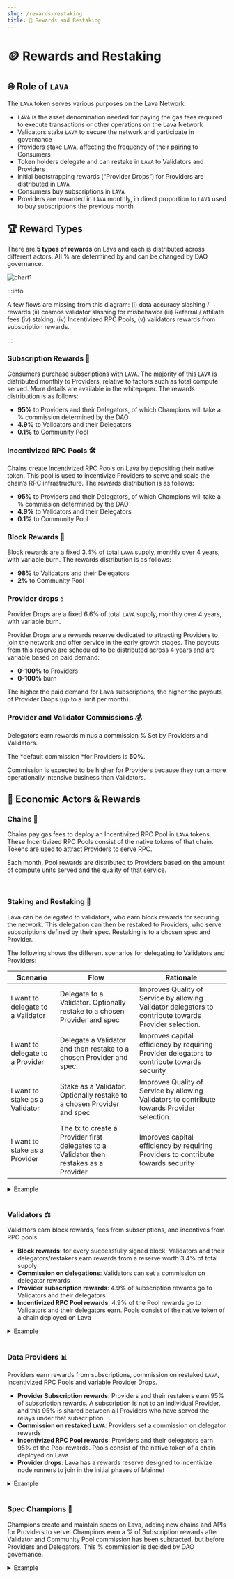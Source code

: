 ```yaml
---
slug: /rewards-restaking
title: 🛒 Rewards and Restaking
---
```


# 🪙 Rewards and Restaking
## 🌐 Role of `LAVA`

The `LAVA` token serves various purposes on the Lava Network:
- `LAVA` is the asset denomination needed for paying the gas fees required to execute transactions or other operations on the Lava Network
- Validators stake `LAVA` to secure the network and participate in governance 
- Providers stake `LAVA`, affecting the frequency of their pairing to Consumers
- Token holders delegate and can restake in `LAVA` to Validators and Providers
- Initial bootstrapping rewards (“Provider Drops”) for Providers are distributed in `LAVA`
- Consumers buy subscriptions in `LAVA`
- Providers are rewarded in `LAVA` monthly, in direct proportion to `LAVA` used to buy subscriptions the previous month

## 🏆 Reward Types
There are **5 types of rewards** on Lava and each is distributed across different actors. All % are determined by and can be changed by DAO governance.

![chart1](/img/tokenomics/chart1.png)


:::info

A few flows are missing from this diagram: (i) data accuracy slashing / rewards (ii) cosmos validator slashing for misbehavior (iii) Referral / affiliate fees (iv) staking, (iv) Incentivized RPC Pools, (v) validators rewards from subscription rewards.

:::


### Subscription Rewards 💼
 
Consumers purchase subscriptions with `LAVA`. The majority of this `LAVA` is distributed monthly to Providers, relative to factors such as total compute served. More details are available in the whitepaper. The rewards distribution is as follows:
- **95%** to Providers and their Delegators, of which Champions will take a % commission determined by the DAO
- **4.9%** to Validators and their Delegators 
- **0.1%** to Community Pool 

### Incentivized RPC Pools 🛠️

Chains create Incentivized RPC Pools on Lava by depositing their native token. This pool is used to incentivize Providers to serve and scale the chain’s RPC infrastructure. The rewards distribution is as follows:
- **95%** to Providers and their Delegators, of which Champions will take a % commission determined by the DAO
- **4.9%** to Validators and their Delegators 
- **0.1%** to Community Pool 

### Block Rewards 🥇
    
Block rewards are a fixed 3.4% of total `LAVA` supply, monthly over 4 years, with variable burn. The rewards distribution is as follows:

- **98%** to Validators and their Delegators 
- **2%** to Community Pool


### Provider drops 💧

Provider Drops are a fixed 6.6% of total `LAVA` supply, monthly over 4 years, with variable burn. 

Provider Drops are a rewards reserve dedicated to attracting Providers to join the network and offer service in the early growth stages. The payouts from this reserve are scheduled to be distributed across 4 years and are variable based on paid demand: 
- **0-100%** to Providers
- **0-100%** burn

The higher the paid demand for Lava subscriptions, the higher the payouts of Provider Drops (up to a limit per month).


### Provider and Validator Commissions 💰

Delegators earn rewards minus a commission % Set by Providers and Validators. 

The *default commission *for Providers is **50%**.

Commission is expected to be higher for Providers because they run a more operationally intensive business than Validators.




## 👤 Economic Actors & Rewards

### Chains 🔗
Chains pay gas fees to deploy an Incentivized RPC Pool in `LAVA` tokens. These Incentivized RPC Pools consist of the native tokens of that chain. Tokens are used to attract Providers to serve RPC. 

Each month, Pool rewards are distributed to Providers based on the amount of compute units served and the quality of that service. 

<br />

### Staking and Restaking 🔄

Lava can be delegated to validators, who earn block rewards for securing the network. This delegation can then be restaked to Providers, who serve subscriptions defined by their spec. Restaking is to a chosen spec and Provider. 

The following shows the different scenarios for delegating to Validators and Providers:

| Scenario                      | Flow                                                    | Rationale                                                                              |
|-------------------------------|---------------------------------------------------------|----------------------------------------------------------------------------------------|
| I want to delegate to a Validator | Delegate to a Validator. Optionally restake to a chosen Provider and spec | Improves Quality of Service by allowing Validator delegators to contribute towards Provider selection. |
| I want to delegate to a Provider | Delegate a Validator and then restake to a chosen Provider and spec. | Improves capital efficiency by requiring Provider delegators to contribute towards security |
| I want to stake as a Validator | Stake as a Validator. Optionally restake to a chosen Provider and spec | Improves Quality of Service by allowing Validators to contribute towards Provider selection. |
| I want to stake as a Provider | The tx to create a Provider first delegates to a Validator then restakes as a Provider | Improves capital efficiency by requiring Providers to contribute towards security |


<details><summary> Example </summary>

Staking to a Validator Scenario #1: Validator has staked a minimum of 100 `LAVA` and a user wants to delegate. The Delegator can stake `LAVA` solely to the Validator, without obligation to restake to a Provider. 

Staking to a spec Scenario #2: Provider has staked a minimum of 100 `LAVA` and a user wants to delegate to the Provider’s Dymension RPC spec to earn a share of their rewards for serving Dymension RPC. Delegator is required to first delegate to a Validator. No additional capital is required but the delegation can be restaked to a spec, meaning greater risk but higher rewards (Provider rewards to Delegators). 

</details>
<br />

### Validators ⚖️

Validators earn block rewards, fees from subscriptions, and incentives from RPC pools.

- **Block rewards**: for every successfully signed block, Validators and their delegators/restakers earn rewards from a reserve worth 3.4% of total supply 
- **Commission on delegations**: Validators can set a commission on delegator rewards
- **Provider subscription rewards**: 4.9% of subscription rewards go to Validators and their delegators
- **Incentivized RPC Pool rewards**: 4.9% of the Pool rewards go to Validators and their delegators earn. Pools consist of the native token of a chain deployed on Lava


<details><summary> Example </summary>

Validator has staked a minimum of 100 `LAVA`. A user delegates 50 `LAVA` to the Validator i.e. Validator has 66.6% of stake and delegator has 33.3%. 
Consider a scenario where the block reward is 1000 `LAVA` and commission is 5%. 

98% (980 `LAVA`) of Block rewards go to Validators and delegators. 2% goes to the Community Pool (20 `LAVA`). 

Of the 980 `LAVA`, the Validator gets (980*0.66) + (980*0.33*0.05) in rewards i.e. 668.85 `LAVA`. Delegators would get 311.15 `LAVA`. 

Additionally, if there is an Incentivized RPC Pool of 1000 TOKEN or a Subscription pool of 1000 `LAVA`, Providers and their delegators would get 95%, Validators and their delegators would get 4.9% and the Community Pool would get 0.1%. 

Of the 4.9% (49 TOKEN or `LAVA`), assuming the same 2:1 ratio in Validator:Delegator stake and a 5% commission, the Validator gets (49*0.66) + (49*0.33*0.05) in rewards i.e. 33.1485 TOKEN or `LAVA`. Delegators would get 15.8515 TOKEN or `LAVA`. 

</details>
<br />

### Data Providers 📊
Providers earn rewards from subscriptions, commission on restaked `LAVA`, Incentivized RPC Pools and variable Provider Drops. 

- **Provider Subscription rewards**: Providers and their restakers earn 95% of subscription rewards. A subscription is not to an individual Provider, and this 95% is shared between all Providers who have served the relays under that subscription
- **Commission on restaked `LAVA`**: Providers set a commission on delegator rewards
- **Incentivized RPC Pool rewards**: Providers and their delegators earn 95% of the Pool rewards. Pools consist of the native token of a chain deployed on Lava
- **Provider drops**: Lava has a rewards reserve designed to incentivize node runners to join in the initial phases of Mainnet

<details><summary> Example </summary>

Provider has staked a minimum of 100 `LAVA`. A user delegates 50 `LAVA` to the Provider (which has also restaked to a Validator of their choice) i.e. Provider has 66.6% of stake and delegator has 33.3%. The Delegator would also restake the same 50 `LAVA` to a Validator, taking on extra risk but earning additional yield, as calculated in the previous section on Validator rewards.

Consider a scenario where the monthly Subscriptions total to 1000 `LAVA` and Provider commission is 5%. This example assumes that there is 1 Provider and Champion commission is 0% - learn more in the next section.

The Provider and their delegators would get 95%, Validators and their delegators would get 4.9% and the Community Pool would get 0.1%. 
Of the 95% (950 `LAVA`), given that Provider stake is 2:1 of delegations and there is a 5% commission, the Provider gets (950*0.66) + (950*0.33*0.05) in rewards i.e. 642.675 `LAVA`. Delegators would get 307.325 `LAVA`. 

If there are multiple Providers on the network, individual Subscription rewards are determined by factors including Quality of Service and compute served. More details are available in the whitepaper. 

Providers also receive Drops, a variable reward boost distributed monthly in direct proportion to paid demand for Lava. In cases where there are a few Providers or quality is low, Drop rewards may not be distributed. This is to prevent collusion between Consumers and Providers to earn rewards.

</details>
<br/>

### Spec Champions 🏅
Champions create and maintain specs on Lava, adding new chains and APIs for Providers to serve. Champions earn a % of Subscription rewards after Validator and Community Pool commission has been subtracted, but before Providers and Delegators. This % commission is decided by DAO governance. 



<details><summary> Example </summary>

Provider has staked a minimum of 100 `LAVA`. A user delegates 50 `LAVA` to the Provider (which has also restaked to a Validator of their choice) i.e. Provider has 66.6% of stake and delegator has 33.3%.

Consider a scenario where the monthly Subscriptions total to 1000 `LAVA` and Provider commission is 5%. This example assumes that the Champion commission is 1%. 
Providers and their Delegators receive 95% (950 `LAVA`) of the Subscription rewards, after Validator and Community Pool rewards have been distributed (the remaining 5%). Champion commission is taken from this 95%.

Of the 950 `LAVA`, assuming a Champion commission of 1%, Champions would receive 9.5 `LAVA` and the remaining 940.5 would be shared between Providers and their Delegators, as described in the Provider rewards section above. The 9.5 `LAVA` rewards are recalculated monthly, based on the amount of `LAVA` used to purchase subscriptions

</details>
